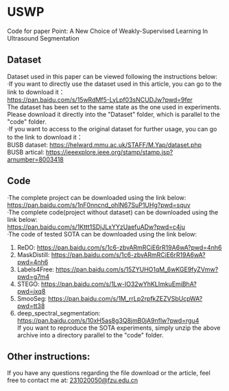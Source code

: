 # USWP
Code for paper Point: A New Choice of Weakly-Supervised Learning In Ultrasound Segmentation<br>

## Dataset
Dataset used in this paper can be viewed following the instructions below: <br>
·If you want to directly use the dataset used in this article, you can go to the link to download it：<br>
https://pan.baidu.com/s/15wRdMf5-LyLpf03sNCUDJw?pwd=9fer <br>
The dataset has been set to the same state as the one used in experiments. Please download it directly into the "Dataset" folder, which is parallel to the "code" folder. <br>
·If you want to access to the original dataset for further usage, you can go to the link to download it： <br>
BUSB dataset: https://helward.mmu.ac.uk/STAFF/M.Yap/dataset.php <br>
BUSB artical: https://ieeexplore.ieee.org/stamp/stamp.jsp?arnumber=8003418<br>

## Code
·The complete project can be downloaded using the link below: <br>
https://pan.baidu.com/s/1nF0nncnd_ohlN67SuP1UHg?pwd=squv <br>
·The complete code(project without dataset) can be downloaded using the link below: <br>
https://pan.baidu.com/s/1Kttt1SDjJLxYYzUaefuADw?pwd=c4ju <br>
·The code of tested SOTA can be downloaded using the link below: <br>
1. ReDO: https://pan.baidu.com/s/1c6-zbvARmRCiE6rR19A6wA?pwd=4nh6 <br>
2. MaskDistill: https://pan.baidu.com/s/1c6-zbvARmRCiE6rR19A6wA?pwd=4nh6 <br>
3. Labels4Free: https://pan.baidu.com/s/15ZYUHO1qM_6wKGE9fyZVmw?pwd=g7m4 <br>
4. STEGO: https://pan.baidu.com/s/1Lw-IO32wYhKLImkuEmiBhA?pwd=jxq8 <br>
5. SmooSeg: https://pan.baidu.com/s/1M_rrLp2rpfkZEZVSbUcpWA?pwd=tt38 <br>
6. deep_spectral_segmentation: https://pan.baidu.com/s/10xH5as8g3Q8jmB0jA9nflw?pwd=rgu4 <br>
If you want to reproduce the SOTA experiments, simply unzip the above archive into a directory parallel to the "code" folder. <br>

## Other instructions:
If you have any questions regarding the file download or the article, feel free to contact me at: 231020050@fzu.edu.cn























